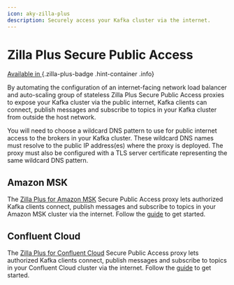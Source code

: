 ```yaml
---
icon: aky-zilla-plus
description: Securely access your Kafka cluster via the internet.
---
```


# Zilla Plus Secure Public Access

[Available in <ZillaPlus/>](https://www.aklivity.io/products/zilla-plus)
{.zilla-plus-badge .hint-container .info}

By automating the configuration of an internet-facing network load balancer and auto-scaling group of stateless Zilla Plus Secure Public Access proxies to expose your Kafka cluster via the public internet, Kafka clients can connect, publish messages and subscribe to topics in your Kafka cluster from outside the host network.

You will need to choose a wildcard DNS pattern to use for public internet access to the brokers in your Kafka cluster. These wildcard DNS names must resolve to the public IP address(es) where the <ZillaPlus/> proxy is deployed. The <ZillaPlus/> proxy must also be configured with a TLS server certificate representing the same wildcard DNS pattern.

## Amazon MSK

The [Zilla Plus for Amazon MSK](https://aws.amazon.com/marketplace/pp/prodview-jshnzslazfm44) Secure Public Access proxy lets authorized Kafka clients connect, publish messages and subscribe to topics in your Amazon MSK cluster via the internet. Follow the [guide](../../how-tos/amazon-msk/secure-public-access/overview.md) to get started.

## Confluent Cloud

The [Zilla Plus for Confluent Cloud](https://aws.amazon.com/marketplace/pp/prodview-jshnzslazfm44) Secure Public Access proxy lets authorized Kafka clients connect, publish messages and subscribe to topics in your Confluent Cloud cluster via the internet. Follow the [guide](../../how-tos/confluent-cloud/secure-public-access.md) to get started.
